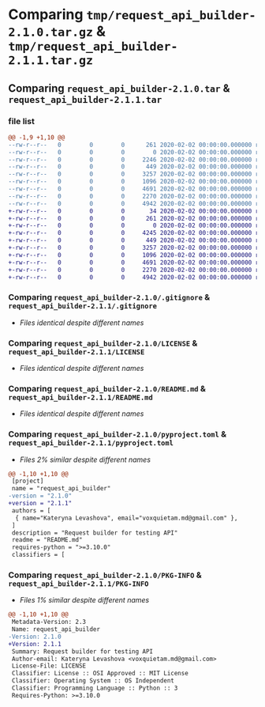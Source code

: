 # Comparing `tmp/request_api_builder-2.1.0.tar.gz` & `tmp/request_api_builder-2.1.1.tar.gz`

## Comparing `request_api_builder-2.1.0.tar` & `request_api_builder-2.1.1.tar`

### file list

```diff
@@ -1,9 +1,10 @@
--rw-r--r--   0        0        0      261 2020-02-02 00:00:00.000000 request_api_builder-2.1.0/setup.py
--rw-r--r--   0        0        0        0 2020-02-02 00:00:00.000000 request_api_builder-2.1.0/src/request_api_builder/__init__.py
--rw-r--r--   0        0        0     2246 2020-02-02 00:00:00.000000 request_api_builder-2.1.0/src/request_api_builder/rab.py
--rw-r--r--   0        0        0      449 2020-02-02 00:00:00.000000 request_api_builder-2.1.0/src/request_api_builder/utils.py
--rw-r--r--   0        0        0     3257 2020-02-02 00:00:00.000000 request_api_builder-2.1.0/.gitignore
--rw-r--r--   0        0        0     1096 2020-02-02 00:00:00.000000 request_api_builder-2.1.0/LICENSE
--rw-r--r--   0        0        0     4691 2020-02-02 00:00:00.000000 request_api_builder-2.1.0/README.md
--rw-r--r--   0        0        0     2270 2020-02-02 00:00:00.000000 request_api_builder-2.1.0/pyproject.toml
--rw-r--r--   0        0        0     4942 2020-02-02 00:00:00.000000 request_api_builder-2.1.0/PKG-INFO
+-rw-r--r--   0        0        0       34 2020-02-02 00:00:00.000000 request_api_builder-2.1.1/requirements.txt
+-rw-r--r--   0        0        0      261 2020-02-02 00:00:00.000000 request_api_builder-2.1.1/setup.py
+-rw-r--r--   0        0        0        0 2020-02-02 00:00:00.000000 request_api_builder-2.1.1/src/request_api_builder/__init__.py
+-rw-r--r--   0        0        0     4245 2020-02-02 00:00:00.000000 request_api_builder-2.1.1/src/request_api_builder/rab.py
+-rw-r--r--   0        0        0      449 2020-02-02 00:00:00.000000 request_api_builder-2.1.1/src/request_api_builder/utils.py
+-rw-r--r--   0        0        0     3257 2020-02-02 00:00:00.000000 request_api_builder-2.1.1/.gitignore
+-rw-r--r--   0        0        0     1096 2020-02-02 00:00:00.000000 request_api_builder-2.1.1/LICENSE
+-rw-r--r--   0        0        0     4691 2020-02-02 00:00:00.000000 request_api_builder-2.1.1/README.md
+-rw-r--r--   0        0        0     2270 2020-02-02 00:00:00.000000 request_api_builder-2.1.1/pyproject.toml
+-rw-r--r--   0        0        0     4942 2020-02-02 00:00:00.000000 request_api_builder-2.1.1/PKG-INFO
```

### Comparing `request_api_builder-2.1.0/.gitignore` & `request_api_builder-2.1.1/.gitignore`

 * *Files identical despite different names*

### Comparing `request_api_builder-2.1.0/LICENSE` & `request_api_builder-2.1.1/LICENSE`

 * *Files identical despite different names*

### Comparing `request_api_builder-2.1.0/README.md` & `request_api_builder-2.1.1/README.md`

 * *Files identical despite different names*

### Comparing `request_api_builder-2.1.0/pyproject.toml` & `request_api_builder-2.1.1/pyproject.toml`

 * *Files 2% similar despite different names*

```diff
@@ -1,10 +1,10 @@
 [project]
 name = "request_api_builder"
-version = "2.1.0"
+version = "2.1.1"
 authors = [
  { name="Kateryna Levashova", email="voxquietam.md@gmail.com" },
 ]
 description = "Request builder for testing API"
 readme = "README.md"
 requires-python = ">=3.10.0"
 classifiers = [
```

### Comparing `request_api_builder-2.1.0/PKG-INFO` & `request_api_builder-2.1.1/PKG-INFO`

 * *Files 1% similar despite different names*

```diff
@@ -1,10 +1,10 @@
 Metadata-Version: 2.3
 Name: request_api_builder
-Version: 2.1.0
+Version: 2.1.1
 Summary: Request builder for testing API
 Author-email: Kateryna Levashova <voxquietam.md@gmail.com>
 License-File: LICENSE
 Classifier: License :: OSI Approved :: MIT License
 Classifier: Operating System :: OS Independent
 Classifier: Programming Language :: Python :: 3
 Requires-Python: >=3.10.0
```

